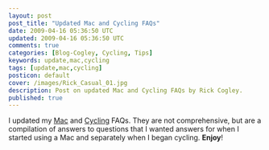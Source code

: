 ```yaml
---           
layout: post
post_title: "Updated Mac and Cycling FAQs"
date: 2009-04-16 05:36:50 UTC
updated: 2009-04-16 05:36:50 UTC
comments: true
categories: [Blog-Cogley, Cycling, Tips]
keywords: update,mac,cycling
tags: [update,mac,cycling]
posticon: default
cover: /images/Rick_Casual_01.jpg
description: Post on updated Mac and Cycling FAQs by Rick Cogley.
published: true
---
```


I updated my [Mac](/resources/rick-cogley-faq-mac/) and [Cycling](/resources/rick-cogley-faq-cycling) FAQs. They are not comprehensive, but are a compilation of answers to questions that I wanted answers for when I started using a Mac and separately when I began cycling. **Enjoy**!  

